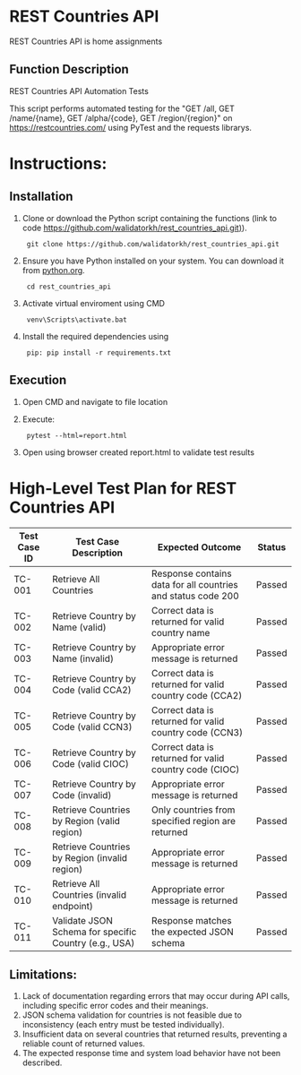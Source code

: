 # REST Countries API
REST Countries API is home assignments 


## Function Description
REST Countries API Automation Tests

This script performs automated testing for the "GET /all, GET /name/{name}, GET /alpha/{code}, GET /region/{region}" on https://restcountries.com/ 
using PyTest and the requests librarys.

# Instructions:


## Installation

1. Clone or download the Python script containing the functions (link to code [https://github.com/walidatorkh/rest_countries_api.git)](https://github.com/walidatorkh/rest_countries_api.git)).
   
		git clone https://github.com/walidatorkh/rest_countries_api.git
3. Ensure you have Python installed on your system. You can download it from [python.org](https://www.python.org/downloads/).

   		cd rest_countries_api
4. Activate virtual enviroment using CMD
   
		venv\Scripts\activate.bat
5. Install the required dependencies using
   
		pip: pip install -r requirements.txt

## Execution

1. Open CMD and navigate to file location
2. Execute:
 	
  		pytest --html=report.html
3. Open using browser created report.html to validate test results

# High-Level Test Plan for REST Countries API

| Test Case ID | Test Case Description                                      | Expected Outcome                                             | Status  |
|--------------|-----------------------------------------------------------|-------------------------------------------------------------|---------|
| TC-001       | Retrieve All Countries                                    | Response contains data for all countries and status code 200 | Passed  |
| TC-002       | Retrieve Country by Name (valid)                         | Correct data is returned for valid country name             | Passed  |
| TC-003       | Retrieve Country by Name (invalid)                       | Appropriate error message is returned                        | Passed  |
| TC-004       | Retrieve Country by Code (valid CCA2)                    | Correct data is returned for valid country code (CCA2)     | Passed  |
| TC-005       | Retrieve Country by Code (valid CCN3)                    | Correct data is returned for valid country code (CCN3)     | Passed  |
| TC-006       | Retrieve Country by Code (valid CIOC)                    | Correct data is returned for valid country code (CIOC)     | Passed  |
| TC-007       | Retrieve Country by Code (invalid)                       | Appropriate error message is returned                        | Passed  |
| TC-008       | Retrieve Countries by Region (valid region)              | Only countries from specified region are returned           | Passed  |
| TC-009       | Retrieve Countries by Region (invalid region)            | Appropriate error message is returned                        | Passed  |
| TC-010       | Retrieve All Countries (invalid endpoint)            | Appropriate error message is returned     | Passed  |
| TC-011       |  Validate JSON Schema for specific Country (e.g., USA)    | Response matches the expected JSON schema                    | Passed  |
   

## Limitations:
1. Lack of documentation regarding errors that may occur during API calls, including specific error codes and their meanings.
2. JSON schema validation for countries is not feasible due to inconsistency (each entry must be tested individually).
3. Insufficient data on several countries that returned results, preventing a reliable count of returned values.
4. The expected response time and system load behavior have not been described.

